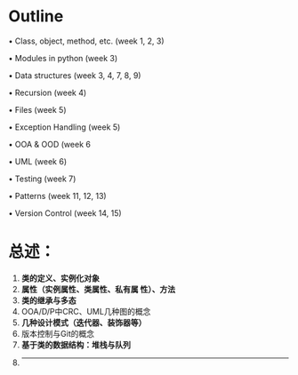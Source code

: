 # Outline
• Class, object, method, etc. (week 1, 2, 3)

• Modules in python (week 3)

• Data structures (week 3, 4, 7, 8, 9)

• Recursion (week 4)

• Files (week 5)

• Exception Handling (week 5)

• OOA & OOD (week 6

• UML (week 6)

• Testing (week 7)

• Patterns (week 11, 12, 13)

• Version Control (week 14, 15)

# 总述：

1. **类的定义、实例化对象**
2. **属性（实例属性、类属性、私有属
性）、方法**
3. **类的继承与多态**
4. OOA/D/P中CRC、UML几种图的概念
5. **几种设计模式（迭代器、装饰器等）**
6. 版本控制与Git的概念
7. **基于类的数据结构：堆栈与队列**
8. ****